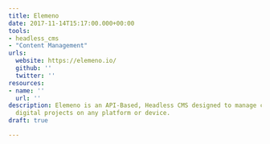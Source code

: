 ```yaml
---
title: Elemeno
date: 2017-11-14T15:17:00.000+00:00
tools:
- headless_cms
- "Content Management"
urls:
  website: https://elemeno.io/
  github: ''
  twitter: ''
resources:
- name: ''
  url: ''
description: Elemeno is an API-Based, Headless CMS designed to manage content for
  digital projects on any platform or device.
draft: true

---
```

